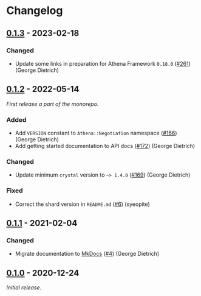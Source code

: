 # Changelog

## [0.1.3] - 2023-02-18

### Changed

- Update some links in preparation for Athena Framework `0.18.0` ([#261](https://github.com/athena-framework/athena/pull/261)) (George Dietrich)

## [0.1.2] - 2022-05-14

_First release a part of the monorepo._

### Added

- Add `VERSION` constant to `Athena::Negotiation` namespace ([#166](https://github.com/athena-framework/athena/pull/166)) (George Dietrich)
- Add getting started documentation to API docs ([#172](https://github.com/athena-framework/athena/pull/172)) (George Dietrich)

### Changed

- Update minimum `crystal` version to `~> 1.4.0` ([#169](https://github.com/athena-framework/athena/pull/169)) (George Dietrich)

### Fixed

- Correct the shard version in `README.md` ([#6](https://github.com/athena-framework/negotiation/pull/6)) (syeopite)

## [0.1.1] - 2021-02-04

### Changed

- Migrate documentation to [MkDocs](https://mkdocstrings.github.io/crystal/) ([#4](https://github.com/athena-framework/negotiation/pull/4)) (George Dietrich)

## [0.1.0] - 2020-12-24

_Initial release._

[0.1.3]: https://github.com/athena-framework/negotiation/releases/tag/v0.1.3
[0.1.2]: https://github.com/athena-framework/negotiation/releases/tag/v0.1.2
[0.1.1]: https://github.com/athena-framework/negotiation/releases/tag/v0.1.1
[0.1.0]: https://github.com/athena-framework/negotiation/releases/tag/v0.1.0

